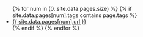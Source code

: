 
<ul>
{% for num in (0..site.data.pages.size) %}	
	{% if site.data.pages[num].tags contains page.tags %}
		<li><a href="{{ site.data.pages[num].url }}">{{ site.data.pages[num].url }}</a></li>
	{% endif %}
{% endfor %}
</ul>
